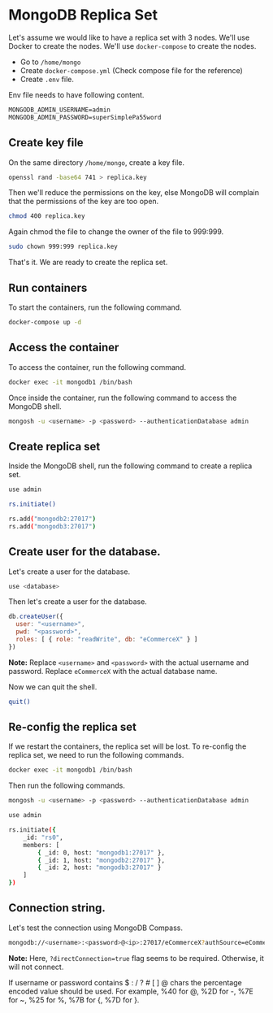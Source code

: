 # MongoDB Replica Set

Let's assume we would like to have a replica set with 3 nodes. We'll use Docker to create the nodes. We'll use `docker-compose` to create the nodes.

- Go to `/home/mongo`
- Create `docker-compose.yml` (Check compose file for the reference)
- Create `.env` file.

Env file needs to have following content.

```txt
MONGODB_ADMIN_USERNAME=admin
MONGODB_ADMIN_PASSWORD=superSimplePa55word
```

## Create key file

On the same directory `/home/mongo`, create a key file. 

```sh
openssl rand -base64 741 > replica.key
```

Then we'll reduce the permissions on the key, else MongoDB will complain that the permissions of the key are too open.

```sh
chmod 400 replica.key
```
Again chmod the file to change the owner of the file to 999:999.

```sh
sudo chown 999:999 replica.key
```

That's it. We are ready to create the replica set.

## Run containers

To start the containers, run the following command.

```sh
docker-compose up -d
```

## Access the container

To access the container, run the following command.

```sh
docker exec -it mongodb1 /bin/bash
```

Once inside the container, run the following command to access the MongoDB shell.

```sh
mongosh -u <username> -p <password> --authenticationDatabase admin
```

## Create replica set

Inside the MongoDB shell, run the following command to create a replica set.

```sh
use admin

rs.initiate()

rs.add("mongodb2:27017")
rs.add("mongodb3:27017")
```

## Create user for the database.

Let's create a user for the database.

```sh
use <database>
```
 
Then let's create a user for the database.

```js
db.createUser({
  user: "<username>",
  pwd: "<password>",
  roles: [ { role: "readWrite", db: "eCommerceX" } ]
})
``` 

**Note:** Replace `<username>` and `<password>` with the actual username and password. Replace `eCommerceX` with the actual database name.

Now we can quit the shell.

```sh
quit()
```

## Re-config the replica set

If we restart the containers, the replica set will be lost. To re-config the replica set, we need to run the following commands.

```sh
docker exec -it mongodb1 /bin/bash
```

Then run the following commands.

```sh
mongosh -u <username> -p <password> --authenticationDatabase admin
```

```sh
use admin

rs.initiate({
	_id: "rs0",
	members: [
		{ _id: 0, host: "mongodb1:27017" },
		{ _id: 1, host: "mongodb2:27017" },
		{ _id: 2, host: "mongodb3:27017" }
	]
})
```

## Connection string.

Let's test the connection using MongoDB Compass.

```sh
mongodb://<username>:<password>@<ip>:27017/eCommerceX?authSource=eCommerceX&replicaSet=rs0&retryWrites=true&directConnection=true
```

**Note:** Here, `?directConnection=true` flag seems to be required. Otherwise, it will not connect.

If username or password contains $ : / ? # [ ] @ chars the percentage encoded value should be used. For example, %40 for @, %2D for -, %7E for ~, %25 for %, %7B for {, %7D for }.


